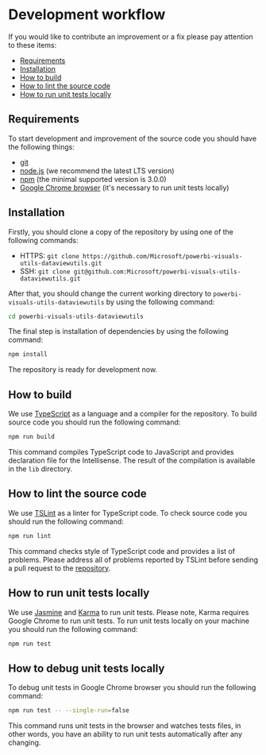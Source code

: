 # Development workflow
If you would like to contribute an improvement or a fix please pay attention to these items:
* [Requirements](#requirements)
* [Installation](#installation)
* [How to build](#how-to-build)
* [How to lint the source code](#how-to-lint-the-source-code)
* [How to run unit tests locally](#how-to-run-unit-tests-locally)

## Requirements
To start development and improvement of the source code you should have the following things:
* [git](https://git-scm.com)
* [node.js](https://nodejs.org) (we recommend the latest LTS version)
* [npm](https://www.npmjs.com) (the minimal supported version is 3.0.0)
* [Google Chrome browser](https://www.google.com/chrome) (it's necessary to run unit tests locally)

## Installation
Firstly, you should clone a copy of the repository by using one of the following commands:
* HTTPS: ```git clone https://github.com/Microsoft/powerbi-visuals-utils-dataviewutils.git```
* SSH: ```git clone git@github.com:Microsoft/powerbi-visuals-utils-dataviewutils.git```

After that, you should change the current working directory to ```powerbi-visuals-utils-dataviewutils``` by using the following command:

```bash
cd powerbi-visuals-utils-dataviewutils
```

The final step is installation of dependencies by using the following command:

```bash
npm install
```

The repository is ready for development now.

## How to build
We use [TypeScript](https://github.com/Microsoft/TypeScript) as a language and a compiler for the repository. To build source code you should run the following command:

```bash
npm run build
```

This command compiles TypeScript code to JavaScript and provides declaration file for the Intellisense. The result of the compilation is available in the ```lib``` directory.

## How to lint the source code
We use [TSLint](https://github.com/palantir/tslint) as a linter for TypeScript code. To check source code you should run the following command:

```bash
npm run lint
```

This command checks style of TypeScript code and provides a list of problems. Please address all of problems reported by TSLint before sending a pull request to the [repository](https://github.com/Microsoft/powerbi-visuals-utils-dataviewutils).

## How to run unit tests locally
We use [Jasmine](https://github.com/jasmine/jasmine) and [Karma](https://github.com/karma-runner/karma) to run unit tests. Please note, Karma requires Google Chrome to run unit tests.
To run unit tests locally on your machine you should run the following command:

```bash
npm run test
```

## How to debug unit tests locally
To debug unit tests in Google Chrome browser you should run the following command:

```bash
npm run test -- --single-run=false
```

This command runs unit tests in the browser and watches tests files, in other words, you have an ability to run unit tests automatically after any changing.
